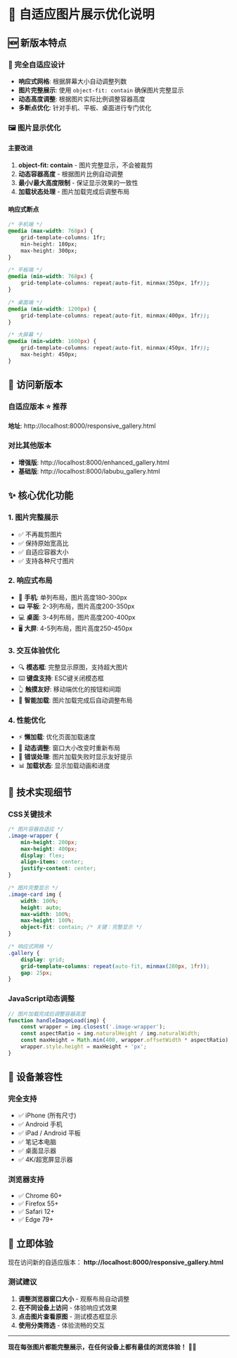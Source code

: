 # 🎨 自适应图片展示优化说明

## 🆕 新版本特点

### 📱 完全自适应设计
- **响应式网格**: 根据屏幕大小自动调整列数
- **图片完整展示**: 使用 `object-fit: contain` 确保图片完整显示
- **动态高度调整**: 根据图片实际比例调整容器高度
- **多断点优化**: 针对手机、平板、桌面进行专门优化

### 🖼️ 图片显示优化

#### 主要改进
1. **object-fit: contain** - 图片完整显示，不会被裁剪
2. **动态容器高度** - 根据图片比例自动调整
3. **最小/最大高度限制** - 保证显示效果的一致性
4. **加载状态处理** - 图片加载完成后调整布局

#### 响应式断点
```css
/* 手机端 */
@media (max-width: 768px) {
    grid-template-columns: 1fr;
    min-height: 180px;
    max-height: 300px;
}

/* 平板端 */
@media (min-width: 768px) {
    grid-template-columns: repeat(auto-fit, minmax(350px, 1fr));
}

/* 桌面端 */
@media (min-width: 1200px) {
    grid-template-columns: repeat(auto-fit, minmax(400px, 1fr));
}

/* 大屏幕 */
@media (min-width: 1600px) {
    grid-template-columns: repeat(auto-fit, minmax(450px, 1fr));
    max-height: 450px;
}
```

## 🔗 访问新版本

### 自适应版本 ⭐ 推荐
**地址**: http://localhost:8000/responsive_gallery.html

### 对比其他版本
- **增强版**: http://localhost:8000/enhanced_gallery.html
- **基础版**: http://localhost:8000/labubu_gallery.html

## ✨ 核心优化功能

### 1. 图片完整展示
- ✅ 不再裁剪图片
- ✅ 保持原始宽高比
- ✅ 自适应容器大小
- ✅ 支持各种尺寸图片

### 2. 响应式布局
- 📱 **手机**: 单列布局，图片高度180-300px
- 📟 **平板**: 2-3列布局，图片高度200-350px  
- 💻 **桌面**: 3-4列布局，图片高度200-400px
- 🖥️ **大屏**: 4-5列布局，图片高度250-450px

### 3. 交互体验优化
- 🔍 **模态框**: 完整显示原图，支持超大图片
- ⌨️ **键盘支持**: ESC键关闭模态框
- 👆 **触摸友好**: 移动端优化的按钮和间距
- 🎯 **智能加载**: 图片加载完成后自动调整布局

### 4. 性能优化
- ⚡ **懒加载**: 优化页面加载速度
- 🔄 **动态调整**: 窗口大小改变时重新布局
- 💾 **错误处理**: 图片加载失败时显示友好提示
- 📊 **加载状态**: 显示加载动画和进度

## 🎯 技术实现细节

### CSS关键技术
```css
/* 图片容器自适应 */
.image-wrapper {
    min-height: 200px;
    max-height: 400px;
    display: flex;
    align-items: center;
    justify-content: center;
}

/* 图片完整显示 */
.image-card img {
    width: 100%;
    height: auto;
    max-width: 100%;
    max-height: 100%;
    object-fit: contain; /* 关键：完整显示 */
}

/* 响应式网格 */
.gallery {
    display: grid;
    grid-template-columns: repeat(auto-fit, minmax(280px, 1fr));
    gap: 25px;
}
```

### JavaScript动态调整
```javascript
// 图片加载完成后调整容器高度
function handleImageLoad(img) {
    const wrapper = img.closest('.image-wrapper');
    const aspectRatio = img.naturalHeight / img.naturalWidth;
    const maxHeight = Math.min(400, wrapper.offsetWidth * aspectRatio);
    wrapper.style.height = maxHeight + 'px';
}
```

## 📱 设备兼容性

### 完全支持
- ✅ iPhone (所有尺寸)
- ✅ Android 手机
- ✅ iPad / Android 平板
- ✅ 笔记本电脑
- ✅ 桌面显示器
- ✅ 4K/超宽屏显示器

### 浏览器支持
- ✅ Chrome 60+
- ✅ Firefox 55+
- ✅ Safari 12+
- ✅ Edge 79+

## 🎉 立即体验

现在访问新的自适应版本：
**http://localhost:8000/responsive_gallery.html**

### 测试建议
1. **调整浏览器窗口大小** - 观察布局自动调整
2. **在不同设备上访问** - 体验响应式效果
3. **点击图片查看原图** - 测试模态框显示
4. **使用分类筛选** - 体验流畅的交互

---

**现在每张图片都能完整展示，在任何设备上都有最佳的浏览体验！** 🎨✨
